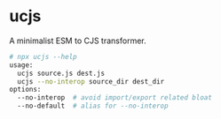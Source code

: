 # ucjs

A minimalist ESM to CJS transformer.

```sh
# npx ucjs --help
usage:
  ucjs source.js dest.js
  ucjs --no-interop source_dir dest_dir
options:
  --no-interop  # avoid import/export related bloat
  --no-default  # alias for --no-interop
```
